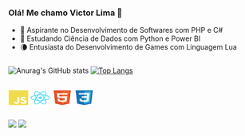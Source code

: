 ### Olá! Me chamo Victor Lima 👋

- 🔭 Aspirante no Desenvolvimento de Softwares com PHP e C#
- 🌱 Estudando Ciência de Dados com Python e Power BI
- 🌘 Entusiasta do Desenvolvimento de Games com Linguagem Lua

##

![Anurag's GitHub stats](https://github-readme-stats.vercel.app/api?username=JVictorll1&show_icons=true&theme=synthwave)
[![Top Langs](https://github-readme-stats.vercel.app/api/top-langs/?username=JVictorll1&layout=compact)](https://github.com/anuraghazra/github-readme-stats)

<div style="display: inline_block"><br>
  <img align="center" alt="Rafa-Js" height="30" width="40" src="https://raw.githubusercontent.com/devicons/devicon/master/icons/javascript/javascript-plain.svg">
  <img align="center" alt="Rafa-Php" height="30" width="40" src="https://raw.githubusercontent.com/devicons/devicon/master/icons/react/react-original.svg">
  <img align="center" alt="Rafa-HTML" height="30" width="40" src="https://raw.githubusercontent.com/devicons/devicon/master/icons/html5/html5-original.svg">
  <img align="center" alt="Rafa-CSS" height="30" width="40" src="https://raw.githubusercontent.com/devicons/devicon/master/icons/css3/css3-original.svg">
</div>

##

<div> 
  <a href = "mailto:jvicleall@gmail.com"><img src="https://img.shields.io/badge/-Gmail-%23333?style=for-the-badge&logo=gmail&logoColor=white" target="_blank"></a>
  <a href="https://www.linkedin.com/in/jo%C3%A3o-victor-leal-lima-bb0818144/" target="_blank"><img src="https://img.shields.io/badge/-LinkedIn-%230077B5?style=for-the-badge&logo=linkedin&logoColor=white" target="_blank"></a> 
</div>
